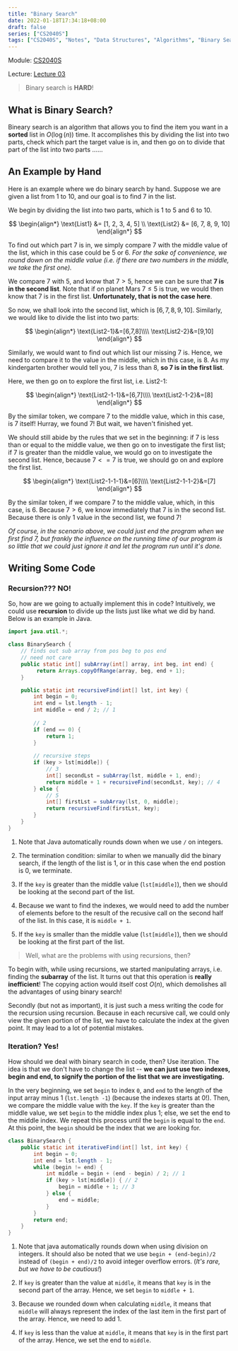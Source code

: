 ```yaml
---
title: "Binary Search"
date: 2022-01-18T17:34:18+08:00
draft: false
series: ["CS2040S"]
tags: ["CS2040S", "Notes", "Data Structures", "Algorithms", "Binary Search"]
---
```


Module: [CS2040S](../..)

Lecture: [Lecture 03](..)

> Binary search is **HARD**!

## What is Binary Search?

Bineary search is an algorithm that allows you to find the item you want in a **sorted** list in $O(\log(n))$ time. It accomplishes this by dividing the list into two parts, check which part the target value is in, and then go on to divide that part of the list into two parts ......

## An Example by Hand

Here is an example where we do binary search by hand. Suppose we are given a list from $1$ to $10$, and our goal is to find $7$ in the list. 

We begin by dividing the list into two parts, which is $1$ to $5$ and $6$ to $10$.

$$
\begin{align*}
\text{List1} &= [1, 2, 3, 4, 5] \\
\text{List2} &= [6, 7, 8, 9, 10]
\end{align*}
$$

To find out which part $7$ is in, we simply compare $7$ with the middle value of the list, which in this case could be $5$ or $6$. *For the sake of convenience, we round down on the middle value (i.e. if there are two numbers in the middle, we take the first one).*

We compare $7$ with $5$, and know that $7>5$, hence we can be sure that **$7$ is in the second list**. Note that if on planet Mars $7\leq5$ is true, we would then know that $7$ is in the first list. **Unfortunately, that is not the case here**. 

So now, we shall look into the second list, which is $[6, 7, 8, 9, 10]$. Similarly, we would like to divide the list into two parts:

$$
\begin{align*}
\text{List2-1}&=[6,7,8]\\\\
\text{List2-2}&=[9,10]
\end{align*}
$$

Similarly, we would want to find out which list our missing $7$ is. Hence, we need to compare it to the value in the middle, which in this case, is $8$. As my kindergarten brother would tell you, $7$ is less than $8$, **so $7$ is in the first list**. 

Here, we then go on to explore the first list, i.e. $\text{List2-1}$:

$$
\begin{align*}
\text{List2-1-1}&=[6,7]\\\\
\text{List2-1-2}&=[8]
\end{align*}
$$

By the similar token, we compare $7$ to the middle value, which in this case, is $7$ itself! Hurray, we found $7$! But wait, we haven't finished yet. 

We should still abide by the rules that we set in the beginning: if $7$ is less than or equal to the middle value, we then go on to investigate the first list; if $7$ is greater than the middle value, we would go on to investigate the second list. Hence, because $7<=7$ is true, we should go on and explore the first list. 

$$
\begin{align*}
\text{List2-1-1-1}&=[6]\\\\
\text{List2-1-1-2}&=[7]
\end{align*}
$$

By the similar token, if we compare $7$ to the middle value, which, in this case, is $6$. Because $7>6$, we know immediately that $7$ is in the second list. Because there is only 1 value in the second list, we found $7$!

*Of course, in the scenario above, we could just end the program when we first find $7$, but frankly the influence on the running time of our program is so little that we could just ignore it and let the program run until it's done.*

## Writing Some Code

### Recursion??? NO!

So, how are we going to actually implement this in code? Intuitively, we could use **recursion** to divide up the lists just like what we did by hand. Below is an example in Java. 

```java
import java.util.*;

class BinarySearch {
	// finds out sub array from pos beg to pos end
	// need not care
	public static int[] subArray(int[] array, int beg, int end) {
		 return Arrays.copyOfRange(array, beg, end + 1);
	}

	public static int recursiveFind(int[] lst, int key) {
		int begin = 0;
		int end = lst.length - 1;
		int middle = end / 2; // 1
		
		// 2
		if (end == 0) {
			return 1;
		}
		
		// recursive steps
		if (key > lst[middle]) {
			// 3
			int[] secondLst = subArray(lst, middle + 1, end);
			return middle + 1 + recursiveFind(secondLst, key); // 4
		} else {
			// 5
			int[] firstLst = subArray(lst, 0, middle);
			return recursiveFind(firstLst, key);
		}
	}
}
```

1. Note that Java automatically rounds down when we use `/` on integers.

2. The termination condition: similar to when we manually did the binary search, if the length of the list is $1$, or in this case when the end postion is $0$, we terminate.

3. If the `key` is greater than the middle value (`lst[middle]`), then we should be looking at the second part of the list.
4. Because we want to find the indexes, we would need to add the number of elements before to the result of the recusive call on the second half of the list. In this case, it is `middle + 1`.

5. If the `key` is smaller than the middle value (`lst[middle]`), then we should be looking at the first part of the list. 

> Well, what are the problems with using recursions, then?

To begin with, while using recursions, we started manipulating arrays, i.e. finding the **subarray** of the list. It turns out that this operation is **really inefficient**! The copying action would itself cost $O(n)$, which demolishes all the advantages of using binary search!

Secondly (but not as important), it is just such a mess writing the code for the recursion using recursion. Because in each recursive call, we could only view the given portion of the list, we have to calculate the index at the given point. It may lead to a lot of potential mistakes.

### Iteration? Yes!

How should we deal with binary search in code, then? Use iteration. The idea is that we don't have to change the list -- **we can just use two indexes, begin and end, to signify the portion of the list that we are investigating.** 

In the very beginning, we set `begin` to index `0`, and `end` to the length of the input array minus 1 (`lst.length -1`) (because the indexes starts at $0$!). Then, we compare the middle value with the `key`. If the `key` is greater than the middle value, we set `begin` to the middle index plus 1; else, we set the end to the middle index. We repeat this process until the `begin` is equal to the `end`. At this point, the `begin` should be the index that we are looking for. 

```java
class BinarySearch {
	public static int iterativeFind(int[] lst, int key) {
		int begin = 0;
		int end = lst.length - 1;
		while (begin != end) {
			int middle = begin + (end - begin) / 2; // 1
			if (key > lst[middle]) { // 2
				begin = middle + 1; // 3
			} else {
				end = middle;
			}
		}
		return end;
	}
}
```

1. Note that java automatically rounds down when using division on integers. It should also be noted that we use `begin + (end-begin)/2` instead of `(begin + end)/2` to avoid integer overflow errors. (*It's rare, but we have to be cautious!*)

2. If `key` is greater than the value at `middle`, it means that `key` is in the second part of the array. Hence, we set `begin` to `middle + 1`.

3. Because we rounded down when calculating `middle`, it means that `middle` will always represent the index of the last item in the first part of the array. Hence, we need to add 1.

4. If `key` is less than the value at `middle`, it means that `key` is in the first part of the array. Hence, we set the end to `middle`.
